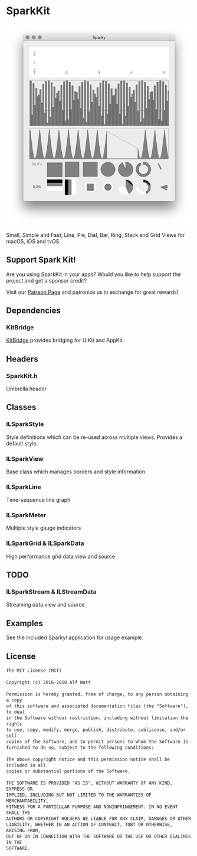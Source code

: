
# SparkKit

<img src="./Sparky/sparky-screenshot.png">

Small, Simple and Fast; Line, Pie, Dial, Bar, Ring, Stack and Grid Views for macOS, iOS and tvOS

## Support Spark Kit!

Are you using SparkKit in your apps? Would you like to help support the project and get a sponsor credit?

Visit our [Patreon Page](https://www.patreon.com/istumblerlabs) and patronize us in exchange for great rewards!

## Dependencies

### KitBridge

<a href="https://github.com/alfwatt/KitBridge">KitBridge</a> provides bridging for UIKit and AppKit.

## Headers

### SparkKit.h

Umbrella header

## Classes

### ILSparkStyle

Style definitions which can be re-used across multiple views. Provides a default style.

### ILSparkView

Base class which manages borders and style information.

### ILSparkLine

Time-sequence line graph

### ILSparkMeter

Multiple style gauge indicators

### ILSparkGrid &amp; ILSparkData

High performance grid data view and source

## TODO

### ILSparkStream &amp; ILStreamData

Streaming data view and source

## Examples

See the included Sparky! application for usage example.

## License

    The MIT License (MIT)

    Copyright (c) 2016-2018 Alf Watt

    Permission is hereby granted, free of charge, to any person obtaining a copy
    of this software and associated documentation files (the "Software"), to deal
    in the Software without restriction, including without limitation the rights
    to use, copy, modify, merge, publish, distribute, sublicense, and/or sell
    copies of the Software, and to permit persons to whom the Software is
    furnished to do so, subject to the following conditions:

    The above copyright notice and this permission notice shall be included in all
    copies or substantial portions of the Software.

    THE SOFTWARE IS PROVIDED "AS IS", WITHOUT WARRANTY OF ANY KIND, EXPRESS OR
    IMPLIED, INCLUDING BUT NOT LIMITED TO THE WARRANTIES OF MERCHANTABILITY,
    FITNESS FOR A PARTICULAR PURPOSE AND NONINFRINGEMENT. IN NO EVENT SHALL THE
    AUTHORS OR COPYRIGHT HOLDERS BE LIABLE FOR ANY CLAIM, DAMAGES OR OTHER
    LIABILITY, WHETHER IN AN ACTION OF CONTRACT, TORT OR OTHERWISE, ARISING FROM,
    OUT OF OR IN CONNECTION WITH THE SOFTWARE OR THE USE OR OTHER DEALINGS IN THE
    SOFTWARE.

